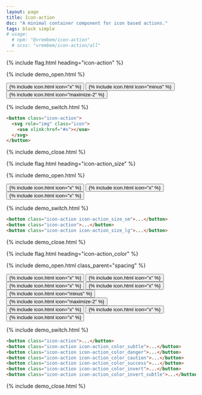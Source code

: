 ```yaml
---
layout: page
title: Icon-action
dsc: "A minimal container component for icon based actions."
tags: block simple
# usage:
  # npm: "@vrembem/icon-action"
  # scss: "vrembem/icon-action/all"
---
```


{% include flag.html heading="icon-action" %}

{% include demo_open.html %}

<div class="demo__group level level_wrap">
  <button class="icon-action">
    {% include icon.html icon="x" %}
  </button>
  <button class="icon-action">
    {% include icon.html icon="minus" %}
  </button>
  <button class="icon-action">
    {% include icon.html icon="maximize-2" %}
  </button>
</div>

{% include demo_switch.html %}

```html
<button class="icon-action">
  <svg role="img" class="icon">
    <use xlink:href="#x"></use>
  </svg>
</button>
```

{% include demo_close.html %}

{% include flag.html heading="icon-action_size" %}

{% include demo_open.html %}

<div class="demo__group level level_wrap">
  <button class="icon-action icon-action_size_sm">
    {% include icon.html icon="x" %}
  </button>
  <button class="icon-action">
    {% include icon.html icon="x" %}
  </button>
  <button class="icon-action icon-action_size_lg">
    {% include icon.html icon="x" %}
  </button>
</div>

{% include demo_switch.html %}

```html
<button class="icon-action icon-action_size_sm">...</button>
<button class="icon-action">...</button>
<button class="icon-action icon-action_size_lg">...</button>
```

{% include demo_close.html %}

{% include flag.html heading="icon-action_color" %}

{% include demo_open.html class_parent="spacing" %}

<div class="demo__group level level_wrap">
  <button class="icon-action">
    {% include icon.html icon="x" %}
  </button>
  <button class="icon-action icon-action_color_subtle">
    {% include icon.html icon="x" %}
  </button>
  <button class="icon-action icon-action_color_fade">
    {% include icon.html icon="x" %}
  </button>

  <button class="icon-action icon-action_color_danger">
    {% include icon.html icon="x" %}
  </button>
  <button class="icon-action icon-action_color_caution">
    {% include icon.html icon="minus" %}
  </button>
  <button class="icon-action icon-action_color_success">
    {% include icon.html icon="maximize-2" %}
  </button>
</div>

<div class="demo__group invert">
  <div class="level level_wrap">
    <button class="icon-action icon-action_color_invert">
      {% include icon.html icon="x" %}
    </button>
    <button class="icon-action icon-action_color_invert_subtle">
      {% include icon.html icon="x" %}
    </button>
    <button class="icon-action icon-action_color_invert_fade">
      {% include icon.html icon="x" %}
    </button>
  </div>
</div>

{% include demo_switch.html %}

```html
<button class="icon-action">...</button>
<button class="icon-action icon-action_color_subtle">...</button>
<button class="icon-action icon-action_color_danger">...</button>
<button class="icon-action icon-action_color_caution">...</button>
<button class="icon-action icon-action_color_success">...</button>
<button class="icon-action icon-action_color_invert">...</button>
<button class="icon-action icon-action_color_invert_subtle">...</button>
```

{% include demo_close.html %}
